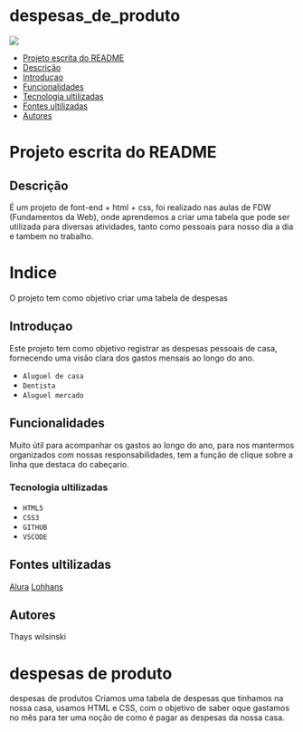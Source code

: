 
# despesas_de_produto

<img src="imagem/video-de-despesas(1).gif">
 

* [Projeto escrita do README](#projeto-escrita-do-readme)
* [Descrição](#descri%C3%A7%C3%A3o)
* [Introduçao](##introdu%C3%A7ao)
* [Funcionalidades](#funcionalidades)
* [Tecnologia ultilizadas](#tecnologia-ultilizadas)
* [Fontes ultilizadas](#fontes-ultilizadas)
* [Autores](#autores)
# Projeto escrita do README

 

## Descrição
É um projeto de font-end + html + css, foi realizado nas aulas de FDW (Fundamentos da Web), onde aprendemos a criar uma tabela que pode ser utilizada para diversas atividades, tanto como pessoais para nosso dia a dia e tambem no trabalho.
# Indice
 O projeto tem como objetivo criar uma tabela de despesas

## Introduçao
Este projeto tem como objetivo registrar as despesas pessoais de casa, fornecendo uma visão clara dos gastos mensais ao longo do ano.

* `Aluguel de casa`
* `Dentista`
* `Aluguel mercado`
 

## Funcionalidades
Muito útil para acompanhar os gastos ao longo do ano, para nos mantermos organizados com nossas responsabilidades, tem a função de clique sobre a linha que destaca do cabeçario.

### Tecnologia ultilizadas

* `HTML5`
* `CSS3`
* `GITHUB`
* `VSCODE`
 

## Fontes ultilizadas
[Alura](https://www.alura.com.br/artigos/escrever-bom-readme)
[Lohhans](https://gist.github.com/lohhans/f8da0b147550df3f96914d3797e9fb89)
 

## Autores
Thays wilsinski

# despesas de produto
despesas de produtos
Criamos uma tabela de despesas que tinhamos na nossa casa, usamos HTML e CSS, com o objetivo de saber oque gastamos no mês para ter uma noção de como é pagar as despesas da nossa casa. 
